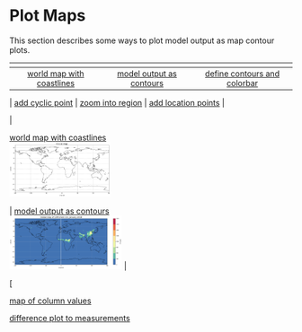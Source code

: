 # Plot Maps

This section describes some ways to plot model output as map contour plots.

| <!-- -->    | <!-- -->    | <!-- --> | 
|:----------:|:-------------:|:------:|
| [world map with coastlines](jupyter_notebook_examples/plot_map_basic.md) |  [model output as contours](jupyter_notebook_examples/plot_map_basic_co.md) | [define contours and colorbar](https://nbviewer.jupyter.org/github/NCAR/CAM-chem/blob/master/docs/jupyter_notebook_examples/plot_map.ipynb) |
<!-- regular html comment --> 
| [add cyclic point](https://nbviewer.jupyter.org/github/NCAR/CAM-chem/blob/master/docs/jupyter_notebook_examples/plot_map.ipynb) |  [zoom into region](https://nbviewer.jupyter.org/github/NCAR/CAM-chem/blob/master/docs/jupyter_notebook_examples/plot_map.ipynb)  | [add location points](https://nbviewer.jupyter.org/github/NCAR/CAM-chem/blob/master/docs/jupyter_notebook_examples/plot_map.ipynb)  |


| <p>[world map with coastlines <br> <img src="jupyter_notebook_examples/plot_map_basic_files/plot_map_basic_5_0.png" width="180px">](jupyter_notebook_examples/plot_map_basic.md) </p>| [model output as contours <br> <img src="jupyter_notebook_examples/plot_map_basic_co_files/plot_map_basic_co_9_0.png" width="200px">](jupyter_notebook_examples/plot_map_basic_co.md) |



[





[map of column values]()

[difference plot to measurements]()


